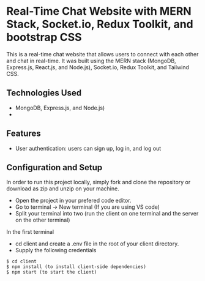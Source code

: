 # Real-Time Chat Website with MERN Stack, Socket.io, Redux Toolkit, and bootstrap CSS

This is a real-time chat website that allows users to connect with each other and chat in real-time. It was built using the MERN stack (MongoDB, Express.js, React.js, and Node.js), Socket.io, Redux Toolkit, and Tailwind CSS. 

## Technologies Used

- MongoDB, Express.js, and Node.js)
- 

## Features

- User authentication: users can sign up, log in, and log out

## Configuration and Setup
In order to run this project locally, simply fork and clone the repository or download as zip and unzip on your machine.

- Open the project in your prefered code editor.
- Go to terminal -> New terminal (If you are using VS code)
- Split your terminal into two (run the client on one terminal and the server on the other terminal)

In the first terminal
- cd client and create a .env file in the root of your client directory.
- Supply the following credentials


```
$ cd client
$ npm install (to install client-side dependencies)
$ npm start (to start the client)
```
